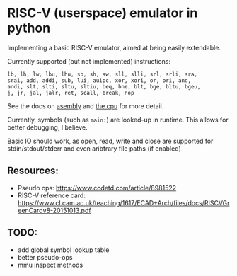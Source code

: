 # RISC-V (userspace) emulator in python

Implementing a basic RISC-V emulator, aimed at being easily extendable.

Currently supported (but not implemented) instructions:

````
lb, lh, lw, lbu, lhu, sb, sh, sw, sll, slli, srl, srli, sra, 
srai, add, addi, sub, lui, auipc, xor, xori, or, ori, and, 
andi, slt, slti, sltu, sltiu, beq, bne, blt, bge, bltu, bgeu, 
j, jr, jal, jalr, ret, scall, break, nop
````

See the docs on [asembly](docs/assembly.md) and [the cpu](docs/CPU.md) for more detail.

Currently, symbols (such as `main:`) are looked-up in runtime. This allows for better debugging, I believe.

Basic IO should work, as open, read, write and close are supported for stdin/stdout/stderr and even aribtrary file paths (if enabled)

## Resources:
  * Pseudo ops: https://www.codetd.com/article/8981522
  * RISC-V reference card: https://www.cl.cam.ac.uk/teaching/1617/ECAD+Arch/files/docs/RISCVGreenCardv8-20151013.pdf
  
## TODO:
 * add global symbol lookup table
 * better pseudo-ops
 * mmu inspect methods
 
